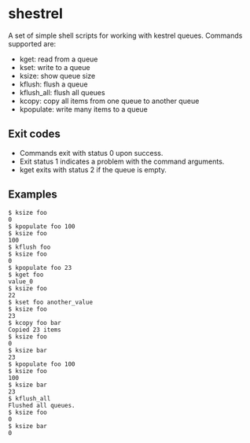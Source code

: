 shestrel
========

A set of simple shell scripts for working with kestrel queues. Commands supported are:

* kget: read from a queue
* kset: write to a queue
* ksize: show queue size
* kflush: flush a queue
* kflush_all: flush all queues
* kcopy: copy all items from one queue to another queue
* kpopulate: write many items to a queue

## Exit codes
* Commands exit with status 0 upon success. 
* Exit status 1 indicates a problem with the command arguments.
* kget exits with status 2 if the queue is empty.

## Examples
    $ ksize foo
    0
    $ kpopulate foo 100
    $ ksize foo
    100
    $ kflush foo
    $ ksize foo
    0
    $ kpopulate foo 23
    $ kget foo
    value_0
    $ ksize foo
    22
    $ kset foo another_value
    $ ksize foo
    23
    $ kcopy foo bar
    Copied 23 items
    $ ksize foo
    0
    $ ksize bar
    23
    $ kpopulate foo 100
    $ ksize foo
    100
    $ ksize bar
    23
    $ kflush_all
    Flushed all queues.
    $ ksize foo
    0
    $ ksize bar
    0

